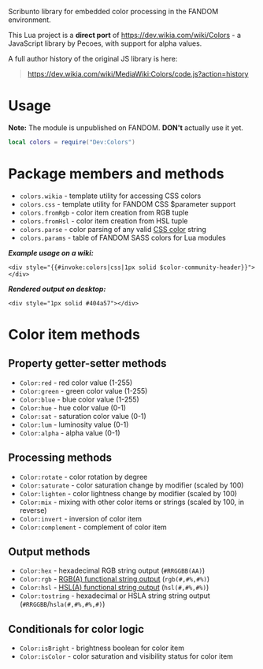 Scribunto library for embedded color processing in the FANDOM environment.

This Lua project is a **direct port** of https://dev.wikia.com/wiki/Colors - a JavaScript library by Pecoes, with support for alpha values.

A full author history of the original JS library is here:
>https://dev.wikia.com/wiki/MediaWiki:Colors/code.js?action=history

# Usage
**Note:** The module is unpublished on FANDOM. **DON't** actually use it yet.
```lua
local colors = require("Dev:Colors")
```

# Package members and methods
* `colors.wikia` - template utility for accessing CSS colors
* `colors.css` - template utility for FANDOM CSS $parameter support
* `colors.fromRgb` - color item creation from RGB tuple
* `colors.fromHsl` - color item creation from HSL tuple
* `colors.parse` - color parsing of any valid [CSS color](https://developer.mozilla.org/en-US/docs/Web/CSS/color_value) string
* `colors.params` - table of FANDOM SASS colors for Lua modules

***Example usage on a wiki:***
```
<div style="{{#invoke:colors|css|1px solid $color-community-header}}"></div>
```
***Rendered output on desktop:***
```
<div style="1px solid #404a57"></div>
```

# Color item methods
## Property getter-setter methods
* `Color:red` - red color value (1-255)
* `Color:green` - green color value (1-255)
* `Color:blue` - blue color value (1-255)
* `Color:hue` - hue color value (0-1)
* `Color:sat` - saturation color value (0-1)
* `Color:lum` - luminosity value (0-1)
* `Color:alpha` - alpha value (0-1)
## Processing methods
* `Color:rotate` - color rotation by degree
* `Color:saturate` - color saturation change by modifier (scaled by 100)
* `Color:lighten` - color lightness change by modifier (scaled by 100)
* `Color:mix` - mixing with other color items or strings (scaled by 100, in reverse)
* `Color:invert` - inversion of color item
* `Color:complement` - complement of color item
## Output methods
* `Color:hex` - hexadecimal RGB string output (`#RRGGBB(AA)`)
* `Color:rgb` - [RGB(A) functional string output](https://developer.mozilla.org/en-US/docs/Web/CSS/color_value#rgb()_and_rgba()) (`rgb(#,#%,#%)`)
* `Color:hsl` - [HSL(A) functional string output](https://developer.mozilla.org/en-US/docs/Web/CSS/color_value#hsl()_and_hsla()) (`hsl(#,#%,#%)`)
* `Color:tostring` - hexadecimal or HSLA string string output (`#RRGGBB`/`hsla(#,#%,#%,#)`)
## Conditionals for color logic
* `Color:isBright` - brightness boolean for color item
* `Color:isColor` - color saturation and visibility status for color item